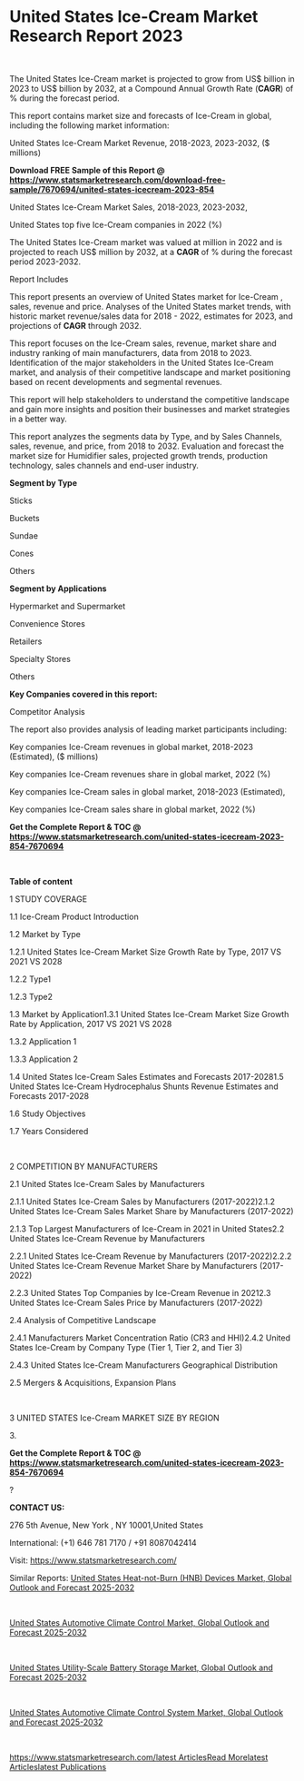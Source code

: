 <h1>United States Ice-Cream Market Research Report 2023</h1><br/><p>The United States Ice-Cream market is projected to grow from US$ billion in 2023 to US$ billion by 2032, at a Compound Annual Growth Rate (<strong>CAGR</strong>) of % during the forecast period.</p>
 
 
 
 <p>This report contains market size and forecasts of Ice-Cream in global, including the following market information:</p>
 
 
 
 <p>United States Ice-Cream Market Revenue, 2018-2023, 2023-2032, ($ millions)</p>
 
 
 
 <p><strong>Download FREE Sample of this Report @ <a href="https://www.statsmarketresearch.com/download-free-sample/7670694/united-states-icecream-2023-854">https://www.statsmarketresearch.com/download-free-sample/7670694/united-states-icecream-2023-854</a></strong></p>
 
 
 
 <p>United States Ice-Cream Market Sales, 2018-2023, 2023-2032,</p>
 
 
 
 <p>United States top five Ice-Cream companies in 2022 (%)</p>
 
 
 
 <p>The United States Ice-Cream market was valued at million in 2022 and is projected to reach US$ million by 2032, at a <strong>CAGR</strong> of % during the forecast period 2023-2032.</p>
 
 
 
 <p>Report Includes</p>
 
 
 
 <p>This report presents an overview of United States market for Ice-Cream , sales, revenue and price. Analyses of the United States market trends, with historic market revenue/sales data for 2018 - 2022, estimates for 2023, and projections of <strong>CAGR</strong> through 2032.</p>
 
 
 
 <p>This report focuses on the Ice-Cream sales, revenue, market share and industry ranking of main manufacturers, data from 2018 to 2023. Identification of the major stakeholders in the United States Ice-Cream market, and analysis of their competitive landscape and market positioning based on recent developments and segmental revenues.</p>
 
 
 
 <p>This report will help stakeholders to understand the competitive landscape and gain more insights and position their businesses and market strategies in a better way.</p>
 
 
 
 <p>This report analyzes the segments data by Type, and by Sales Channels, sales, revenue, and price, from 2018 to 2032. Evaluation and forecast the market size for Humidifier sales, projected growth trends, production technology, sales channels and end-user industry.</p>
 
 
 
 <p><strong>Segment by Type</strong></p>
 
 
 
 <p>Sticks</p>
 
 
 
 <p>Buckets</p>
 
 
 
 <p>Sundae</p>
 
 
 
 <p>Cones</p>
 
 
 
 <p>Others</p>
 
 
 
 <p><strong>Segment <strong><strong>by Applications</strong></strong></strong></p>
 
 
 
 <p>Hypermarket and Supermarket</p>
 
 
 
 <p>Convenience Stores</p>
 
 
 
 <p>Retailers</p>
 
 
 
 <p>Specialty Stores</p>
 
 
 
 <p>Others</p>
 
 
 
 <p><strong>Key Companies covered in this report:</strong></p>
 
 
 
 <p>Competitor Analysis</p>
 
 
 
 <p>The report also provides analysis of leading market participants including:</p>
 
 
 
 <p>Key companies Ice-Cream revenues in global market, 2018-2023 (Estimated), ($ millions)</p>
 
 
 
 <p>Key companies Ice-Cream revenues share in global market, 2022 (%)</p>
 
 
 
 <p>Key companies Ice-Cream sales in global market, 2018-2023 (Estimated),</p>
 
 
 
 <p>Key companies Ice-Cream sales share in global market, 2022 (%)</p>
 
 
 
 <div><b>Get the Complete Report & TOC @ <a href="https://www.statsmarketresearch.com/united-states-icecream-2023-854-7670694">https://www.statsmarketresearch.com/united-states-icecream-2023-854-7670694</a></b></div>
 
 
 
 <p><br />
 
 <b>Table of content</b></p>
 
 
 
 <p>1 STUDY COVERAGE<br />
 
 1.1 Ice-Cream Product Introduction<br />
 
 1.2 Market by Type<br />
 
 1.2.1 United States Ice-Cream Market Size Growth Rate by Type, 2017 VS 2021 VS 2028<br />
 
 1.2.2 Type1<br />
 
 1.2.3 Type2<br />
 
 1.3 Market by Application1.3.1 United States Ice-Cream Market Size Growth Rate by Application, 2017 VS 2021 VS 2028<br />
 
 1.3.2 Application 1<br />
 
 1.3.3 Application 2<br />
 
 1.4 United States Ice-Cream Sales Estimates and Forecasts 2017-20281.5 United States Ice-Cream Hydrocephalus Shunts Revenue Estimates and Forecasts 2017-2028<br />
 
 1.6 Study Objectives<br />
 
 1.7 Years Considered<br />
 
 <br />
 
 2 COMPETITION BY MANUFACTURERS<br />
 
 2.1 United States Ice-Cream Sales by Manufacturers<br />
 
 2.1.1 United States Ice-Cream Sales by Manufacturers (2017-2022)2.1.2 United States Ice-Cream Sales Market Share by Manufacturers (2017-2022)<br />
 
 2.1.3 Top Largest Manufacturers of Ice-Cream in 2021 in United States2.2 United States Ice-Cream Revenue by Manufacturers<br />
 
 2.2.1 United States Ice-Cream Revenue by Manufacturers (2017-2022)2.2.2 United States Ice-Cream Revenue Market Share by Manufacturers (2017-2022)<br />
 
 2.2.3 United States Top Companies by Ice-Cream Revenue in 20212.3 United States Ice-Cream Sales Price by Manufacturers (2017-2022)<br />
 
 2.4 Analysis of Competitive Landscape<br />
 
 2.4.1 Manufacturers Market Concentration Ratio (CR3 and HHI)2.4.2 United States Ice-Cream by Company Type (Tier 1, Tier 2, and Tier 3)<br />
 
 2.4.3 United States Ice-Cream Manufacturers Geographical Distribution<br />
 
 2.5 Mergers & Acquisitions, Expansion Plans<br />
 
 <br />
 
 3 UNITED STATES Ice-Cream MARKET SIZE BY REGION<br />
 
 3.</p>
 
 
 
 <div><b>Get the Complete Report & TOC @ <a href="https://www.statsmarketresearch.com/united-states-icecream-2023-854-7670694">https://www.statsmarketresearch.com/united-states-icecream-2023-854-7670694</a></b></div>
 
 
 
 <p>? </p>
 
 
 
 <p><b>CONTACT US:</b><br />
 
 276 5th Avenue, New York , NY 10001,United States<br />
 
 International: (+1) 646 781 7170 / +91 8087042414<br />
 
 Visit: <a href="https://www.statsmarketresearch.com/">https://www.statsmarketresearch.com/</a><br />
 
 Similar Reports: <a href="https://www.statsmarketresearch.com/united-states-icecream-2023-854-7670694">United States Heat-not-Burn (HNB) Devices Market, Global Outlook and Forecast 2025-2032</a><br />
 
 <br />
 
 <a href="https://www.statsmarketresearch.com/united-states-icecream-2023-854-7670694">United States Automotive Climate Control Market, Global Outlook and Forecast 2025-2032</a><br />
 
 <br />
 
 <a href="https://www.statsmarketresearch.com/united-states-icecream-2023-854-7670694">United States Utility-Scale Battery Storage Market, Global Outlook and Forecast 2025-2032</a><br />
 
 <br />
 
 <a href="https://www.statsmarketresearch.com/united-states-icecream-2023-854-7670694">United States Automotive Climate Control System Market, Global Outlook and Forecast 2025-2032</a><br />
 
 <br />
 
 <a href="https://gyeongbokgung.com">https://www.statsmarketresearch.com/</a><a href="https://hallyeomaritime.com">latest Articles</a><a href="https://jingwansa.com">Read More</a><a href="https://nguoiviet.jp/">latest Articles</a><a href="https://www.intelmarketresearch.com/">latest Publications</a></p>